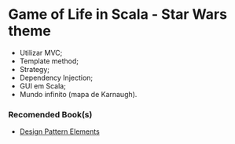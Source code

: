 # Game of Life in Scala - Star Wars theme

  - Utilizar MVC;
  - Template method;
  - Strategy;
  - Dependency Injection;
  - GUI em Scala;
  - Mundo infinito (mapa de Karnaugh).

### Recomended Book(s)

  - [Design Pattern Elements](http://www.uml.org.cn/c++/pdf/DesignPatterns.pdfvf)
